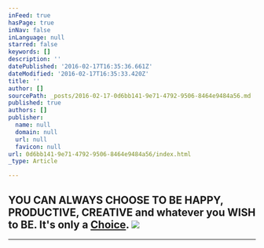 ```yaml
---
inFeed: true
hasPage: true
inNav: false
inLanguage: null
starred: false
keywords: []
description: ''
datePublished: '2016-02-17T16:35:36.661Z'
dateModified: '2016-02-17T16:35:33.420Z'
title: ''
author: []
sourcePath: _posts/2016-02-17-0d6bb141-9e71-4792-9506-8464e9484a56.md
published: true
authors: []
publisher:
  name: null
  domain: null
  url: null
  favicon: null
url: 0d6bb141-9e71-4792-9506-8464e9484a56/index.html
_type: Article

---
```

## YOU CAN ALWAYS CHOOSE TO BE HAPPY, PRODUCTIVE, CREATIVE and whatever you WISH to BE. It's only a [Choice][0]. ![](https://the-grid-user-content.s3-us-west-2.amazonaws.com/34a749e2-df38-47d4-92ec-46b3a710a898.png)

****

[0]: %E2%99%A1